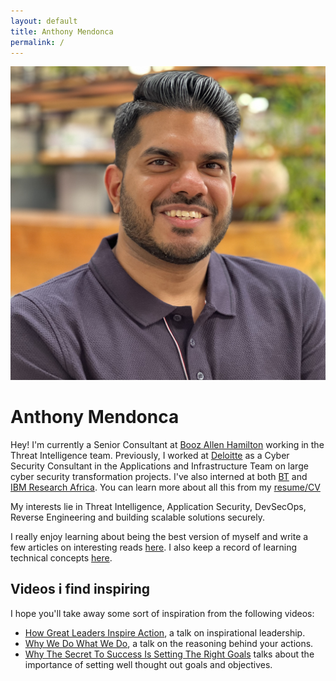 ```yaml
---
layout: default
title: Anthony Mendonca
permalink: /
---
```


<img class="right" src="/images/profile-pic.jpg" alt="Anthony in Nairobi" title="Anthony in sunny Nairobi" />


# Anthony Mendonca

Hey! I'm currently a Senior Consultant at [Booz Allen Hamilton](https://www.boozallen.com/) working in the Threat Intelligence team. Previously, I worked at [Deloitte](https://www2.deloitte.com/uk) as a Cyber Security Consultant in the Applications and Infrastructure Team on large cyber security transformation projects. I've also interned at both [BT](https://www.bt.com/) and [IBM Research Africa](https://research.ibm.com/labs/africa/). You can learn more about all this from my [resume/CV](/cv/)

My interests lie in Threat Intelligence, Application Security, DevSecOps, Reverse Engineering and building scalable solutions securely.

I really enjoy learning about being the best version of myself and write a few articles on interesting reads [here](/non-tech-learning/). I also keep a record of learning technical concepts [here](/tech-learning/).


## Videos i find inspiring

I hope you'll take away some sort of inspiration from the following videos:

* [How Great Leaders Inspire Action](https://www.ted.com/talks/simon_sinek_how_great_leaders_inspire_action?language=en), a talk on inspirational leadership.
* [Why We Do What We Do](https://www.ted.com/talks/tony_robbins_why_we_do_what_we_do), a talk on the reasoning behind your actions.
* [Why The Secret To Success Is Setting The Right Goals](https://www.ted.com/talks/john_doerr_why_the_secret_to_success_is_setting_the_right_goals) talks about the importance of setting well thought out goals and objectives.
